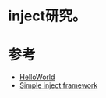 # inject研究。

# 参考
 * [HelloWorld](https://github.com/TW-TNB/hello)
 * [Simple inject framework](https://github.com/kenpusney/inject)
